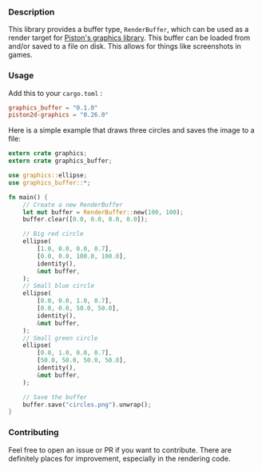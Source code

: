 ### Description

This library provides a buffer type, `RenderBuffer`, which can be used as a render target for [Piston's graphics library](https://github.com/PistonDevelopers/graphics). This buffer can be loaded from and/or saved to a file on disk. This allows for things like screenshots in games.

### Usage

Add this to your `cargo.toml` :

```toml
graphics_buffer = "0.1.0"
piston2d-graphics = "0.26.0"
```

Here is a simple example that draws three circles and saves the image to a file:

```rust
extern crate graphics;
extern crate graphics_buffer;

use graphics::ellipse;
use graphics_buffer::*;

fn main() {
    // Create a new RenderBuffer
    let mut buffer = RenderBuffer::new(100, 100);
    buffer.clear([0.0, 0.0, 0.0, 0.0]);

    // Big red circle
    ellipse(
        [1.0, 0.0, 0.0, 0.7],
        [0.0, 0.0, 100.0, 100.0],
        identity(),
        &mut buffer,
    );
    // Small blue circle
    ellipse(
        [0.0, 0.0, 1.0, 0.7],
        [0.0, 0.0, 50.0, 50.0],
        identity(),
        &mut buffer,
    );
    // Small green circle
    ellipse(
        [0.0, 1.0, 0.0, 0.7],
        [50.0, 50.0, 50.0, 50.0],
        identity(),
        &mut buffer,
    );

    // Save the buffer
    buffer.save("circles.png").unwrap();
}
```

### Contributing

Feel free to open an issue or PR if you want to contribute. There are definitely places for improvement, especially in the rendering code.
